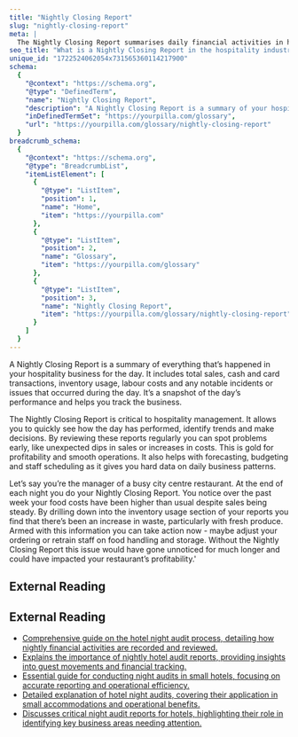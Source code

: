 ```yaml
---
title: "Nightly Closing Report"
slug: "nightly-closing-report"
meta: |
  The Nightly Closing Report summarises daily financial activities in hotels, restaurants, cafes, and bars. It helps staff track revenue, expenses, and occupancy rates.
seo_title: "What is a Nightly Closing Report in the hospitality industry?"
unique_id: "1722524062054x731565360114217900"
schema:
  {
    "@context": "https://schema.org",
    "@type": "DefinedTerm",
    "name": "Nightly Closing Report",
    "description": "A Nightly Closing Report is a summary of your hospitality business's daily activity, covering total sales, cash and card transactions, inventory usage, labour costs, and notable incidents that occurred during the day, offering a snapshot of performance.",
    "inDefinedTermSet": "https://yourpilla.com/glossary",
    "url": "https://yourpilla.com/glossary/nightly-closing-report"
  }
breadcrumb_schema:
  {
    "@context": "https://schema.org",
    "@type": "BreadcrumbList",
    "itemListElement": [
      {
        "@type": "ListItem",
        "position": 1,
        "name": "Home",
        "item": "https://yourpilla.com"
      },
      {
        "@type": "ListItem",
        "position": 2,
        "name": "Glossary",
        "item": "https://yourpilla.com/glossary"
      },
      {
        "@type": "ListItem",
        "position": 3,
        "name": "Nightly Closing Report",
        "item": "https://yourpilla.com/glossary/nightly-closing-report"
      }
    ]
  }
---
```


A Nightly Closing Report is a summary of everything that’s happened in your hospitality business for the day. It includes total sales, cash and card transactions, inventory usage, labour costs and any notable incidents or issues that occurred during the day. It’s a snapshot of the day’s performance and helps you track the business.

The Nightly Closing Report is critical to hospitality management. It allows you to quickly see how the day has performed, identify trends and make decisions. By reviewing these reports regularly you can spot problems early, like unexpected dips in sales or increases in costs. This is gold for profitability and smooth operations. It also helps with forecasting, budgeting and staff scheduling as it gives you hard data on daily business patterns.

Let’s say you’re the manager of a busy city centre restaurant. At the end of each night you do your Nightly Closing Report. You notice over the past week your food costs have been higher than usual despite sales being steady. By drilling down into the inventory usage section of your reports you find that there’s been an increase in waste, particularly with fresh produce. Armed with this information you can take action now - maybe adjust your ordering or retrain staff on food handling and storage. Without the Nightly Closing Report this issue would have gone unnoticed for much longer and could have impacted your restaurant’s profitability.'

## External Reading



## External Reading

*   [Comprehensive guide on the hotel night audit process, detailing how nightly financial activities are recorded and reviewed.](https://blog.hotelogix.com/night-audit-process/)
*   [Explains the importance of nightly hotel audit reports, providing insights into guest movements and financial tracking.](https://www.hotelspeak.com/2021/05/nightly-hotel-audit-reports-that-are-a-must/)
*   [Essential guide for conducting night audits in small hotels, focusing on accurate reporting and operational efficiency.](https://www.mara-solutions.com/post/hotel-night-audit)
*   [Detailed explanation of hotel night audits, covering their application in small accommodations and operational benefits.](https://www.littlehotelier.com/blog/running-your-property/hotel-night-audit-small-accommodation-provider/)
*   [Discusses critical night audit reports for hotels, highlighting their role in identifying key business areas needing attention.](https://www.cloudbeds.com/articles/6-reports-your-hotel-should-run-every-night/)
